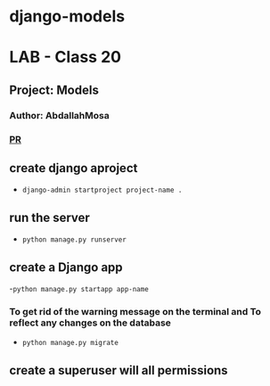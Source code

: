 # django-models
# LAB - Class 20
## Project: Models
### Author: AbdallahMosa

### [PR](https://github.com/AbdallahMosa/django-models/pull/1)
##  create django aproject
- ```django-admin startproject project-name . ```
## run the server
- ```python manage.py runserver```
## create a Django app
-```python manage.py startapp app-name```
### To get rid of the warning message on the terminal and To reflect any changes on the database
- `python manage.py migrate`
## create a superuser will all permissions
- `python manage.py createsuperuser`


## python manage.py makemigrations                                     
